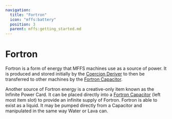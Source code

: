```yaml
---
navigation:
  title: "Fortron"
  icon: "mffs:battery"
  position: 3
  parent: mffs:getting_started.md
---
```


# Fortron

Fortron is a form of energy that MFFS machines use as a source of power. It is produced and stored initially by the [Coercion Deriver](../coercion_deriver.md) to then be transferred to other machines by the [Fortron Capacitor](../fortron_capacitor.md).

Another source of Fortron energy is a creative-only item known as the <Color id="dark_purple">Infinite Power Card</Color>. It can be placed directly into a [Fortron Capacitor](../fortron_capacitor.md) (left most item slot) to provide an infinite supply of Fortron. Fortron is able to exist as a liquid. It may be pumped directly from a Capacitor and manipulated in the same way Water or Lava can.

